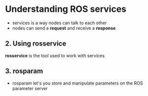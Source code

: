 # Understanding ROS services

- services is a way nodes can talk to each other
- nodes can send a **request** and receive a **response**

## 2. Using **rosservice**

**rosservice** is the tool used to work with services

## 3. **rosparam**

- rosparam let's you store and manipulate parameters on the ROS parameter server



